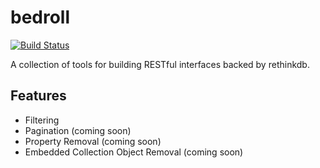 bedroll
=======
[![Build Status](https://travis-ci.org/mike-marcacci/bedroll.svg)](https://travis-ci.org/mike-marcacci/bedroll)


A collection of tools for building RESTful interfaces backed by rethinkdb.

Features
--------

- Filtering
- Pagination (coming soon)
- Property Removal (coming soon)
- Embedded Collection Object Removal (coming soon)